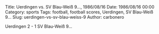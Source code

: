 Title: Uerdingen vs. SV Blau-Weiß 9…, 1986/08/16
Date: 1986/08/16 00:00
Category: sports
Tags: football, football scores, Uerdingen, SV Blau-Weiß 9…
Slug: uerdingen-vs-sv-blau-weiss-9
Author: carbonero


Uerdingen 2 - 1 SV Blau-Weiß 9…
